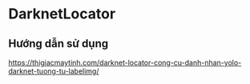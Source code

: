 # DarknetLocator

## Hướng dẫn sử dụng
https://thigiacmaytinh.com/darknet-locator-cong-cu-danh-nhan-yolo-darknet-tuong-tu-labelimg/